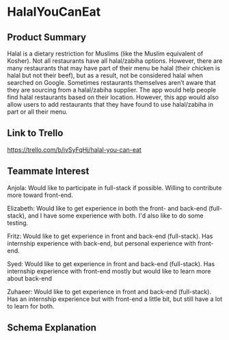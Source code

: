 # HalalYouCanEat

## Product Summary
Halal is a dietary restriction for Muslims (like the Muslim equivalent of Kosher).
Not all restaurants have all halal/zabiha options. However, there are many restaurants that may have part
of their menu be halal (their chicken is halal but not their beef), but as a result, not be considered halal
when searched on Google. Sometimes restaurants themselves aren’t aware that they are sourcing from a
halal/zabiha supplier. The app would help people find halal restaurants based on their location. However,
this app would also allow users to add restaurants that they have found to use halal/zabiha in part or all
their menu.

## Link to Trello
https://trello.com/b/ivSyFqHj/halal-you-can-eat

## Teammate Interest

Anjola: Would like to participate in full-stack if possible. Willing to contribute more toward front-end.

Elizabeth: Would like to get experience in both the front- and back-end (full-stack), and I have some experience with both. I'd also like to do some testing.

Fritz: Would like to get experience in front and back-end (full-stack). Has internship experience with back-end, but personal experience with front-end.

Syed: Would like to get experience in front and back-end (full-stack). Has internship experience with front-end mostly but would like to learn more about back-end

Zuhaeer: Would like to get experience in front and back-end (full-stack). Has an internship experience but with front-end a little bit, but still have a lot to learn for both.

## Schema Explanation
